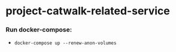 # project-catwalk-related-service

### Run docker-compose:

- `docker-compose up --renew-anon-volumes`
